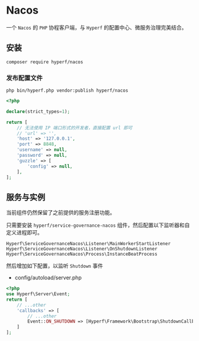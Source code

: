 # Nacos

一个 `Nacos` 的 `PHP` 协程客户端，与 `Hyperf` 的配置中心、微服务治理完美结合。

## 安装

```shell
composer require hyperf/nacos
```

### 发布配置文件

```shell
php bin/hyperf.php vendor:publish hyperf/nacos
```

```php
<?php

declare(strict_types=1);

return [
    // 无法使用 IP 端口形式的开发者，直接配置 url 即可
    // 'url' => '',
    'host' => '127.0.0.1',
    'port' => 8848,
    'username' => null,
    'password' => null,
    'guzzle' => [
        'config' => null,
    ],
];

```

## 服务与实例

当前组件仍然保留了之前提供的服务注册功能。

只需要安装 `hyperf/service-governance-nacos` 组件，然后配置以下监听器和自定义进程即可。

`Hyperf\ServiceGovernanceNacos\Listener\MainWorkerStartListener`
`Hyperf\ServiceGovernanceNacos\Listener\OnShutdownListener`
`Hyperf\ServiceGovernanceNacos\Process\InstanceBeatProcess`

然后增加如下配置，以监听 `Shutdown` 事件

- config/autoload/server.php

```php
<?php
use Hyperf\Server\Event;
return [
    // ...other
    'callbacks' => [
        // ...other
        Event::ON_SHUTDOWN => [Hyperf\Framework\Bootstrap\ShutdownCallback::class, 'onShutdown']
    ]
];
```

